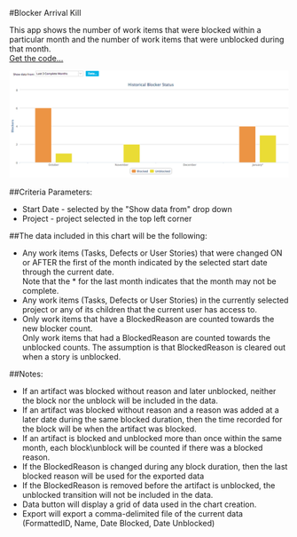 #Blocker Arrival Kill

This app shows the number of work items that were blocked within a particular 
month and the number of work items that were unblocked during that month.  
[Get the code...](https://raw.githubusercontent.com/RallyTechServices/blocker-apps/master/blocker-arrival-kill/deploy/App.txt)

![ScreenShot](/images/blocker-arrival-kill.png) 

##Criteria Parameters:

 * Start Date - selected by the "Show data from" drop down 
 * Project    - project selected in the top left corner  

##The data included in this chart will be the following:  

 * Any work items (Tasks, Defects or User Stories) that were changed 
   ON or AFTER the first of the month indicated by the selected start date through the current date.  
   Note that the * for the last month indicates that the month may not be complete.  
 * Any work items (Tasks, Defects or User Stories) in the currently selected 
   project or any of its children that the current user has access to.   
 * Only work items that have a BlockedReason are counted towards the new blocker count.  
   Only work items that had a BlockedReason are counted towards the unblocked counts. 
   The assumption is that BlockedReason is cleared out when a story is unblocked.   

##Notes:
 * If an artifact was blocked without reason and later unblocked, neither the block nor the unblock will be included in the data.
 * If an artifact was blocked without reason and a reason was added at a later date during the same blocked duration, then the time
   recorded for the block will be when the artifact was blocked.  
 * If an artifact is blocked and unblocked more than once within the same month, each block\unblock will be counted if there was a blocked reason.  
 * If the BlockedReason is changed during any block duration, then the last blocked reason will be used for the exported data
 * If the BlockedReason is removed before the artifact is unblocked, the unblocked transition will not be included in the data.
 * Data button will display a grid of data used in the chart creation.  
 * Export will export a comma-delimited file of the current data (FormattedID, Name, Date Blocked, Date Unblocked)  